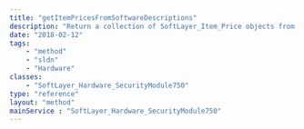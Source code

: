 ```yaml
---
title: "getItemPricesFromSoftwareDescriptions"
description: "Return a collection of SoftLayer_Item_Price objects from a collection of SoftLayer_Software_Description"
date: "2018-02-12"
tags:
    - "method"
    - "sldn"
    - "Hardware"
classes:
    - "SoftLayer_Hardware_SecurityModule750"
type: "reference"
layout: "method"
mainService : "SoftLayer_Hardware_SecurityModule750"
---
```

